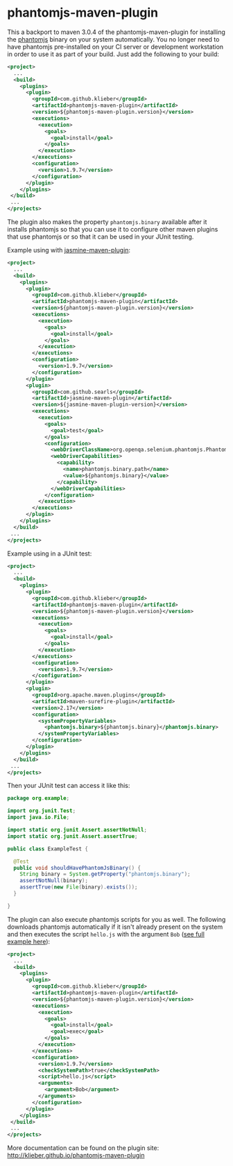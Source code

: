phantomjs-maven-plugin
======================

This a backport to maven 3.0.4 of the phantomjs-maven-plugin for installing the [phantomjs](http://phantomjs.org) binary on your system automatically. You no longer need to have phantomjs pre-installed on your CI server or development workstation in order to use it as part of your build.  Just add the following to your build:

```xml
<project>
  ...
  <build>
    <plugins>
      <plugin>
        <groupId>com.github.klieber</groupId>
        <artifactId>phantomjs-maven-plugin</artifactId>
        <version>${phantomjs-maven-plugin.version}</version>
        <executions>
          <execution>
            <goals>
              <goal>install</goal>
            </goals>
          </execution>
        </executions>
        <configuration>
          <version>1.9.7</version>
        </configuration>
      </plugin>
    </plugins>
 </build>
 ...
</projects>

```

The plugin also makes the property `phantomjs.binary` available after it installs phantomjs so that you can use it to configure other maven plugins that use phantomjs or so that it can be used in your JUnit testing.

Example using with [jasmine-maven-plugin](http://searls.github.io/jasmine-maven-plugin/phantomjs.html):

```xml
<project>
  ...
  <build>
    <plugins>
      <plugin>
        <groupId>com.github.klieber</groupId>
        <artifactId>phantomjs-maven-plugin</artifactId>
        <version>${phantomjs-maven-plugin.version}</version>
        <executions>
          <execution>
            <goals>
              <goal>install</goal>
            </goals>
          </execution>
        </executions>
        <configuration>
          <version>1.9.7</version>
        </configuration>
      </plugin>
      <plugin>
        <groupId>com.github.searls</groupId>
        <artifactId>jasmine-maven-plugin</artifactId>
        <version>${jasmine-maven-plugin-version}</version>
        <executions>
          <execution>
            <goals>
              <goal>test</goal>
            </goals>
            <configuration>
              <webDriverClassName>org.openqa.selenium.phantomjs.PhantomJSDriver</webDriverClassName>
              <webDriverCapabilities>
                <capability>
                  <name>phantomjs.binary.path</name>
                  <value>${phantomjs.binary}</value>
                </capability>
              </webDriverCapabilities>
            </configuration>
          </execution>
        </executions>
      </plugin>
    </plugins>
  </build>
 ...
</projects>
```

Example using in a JUnit test:

```xml
<project>
  ...
  <build>
    <plugins>
      <plugin>
        <groupId>com.github.klieber</groupId>
        <artifactId>phantomjs-maven-plugin</artifactId>
        <version>${phantomjs-maven-plugin.version}</version>
        <executions>
          <execution>
            <goals>
              <goal>install</goal>
            </goals>
          </execution>
        </executions>
        <configuration>
          <version>1.9.7</version>
        </configuration>
      </plugin>
      <plugin>
        <groupId>org.apache.maven.plugins</groupId>
        <artifactId>maven-surefire-plugin</artifactId>
        <version>2.17</version>
        <configuration>
          <systemPropertyVariables>
            <phantomjs.binary>${phantomjs.binary}</phantomjs.binary>
          </systemPropertyVariables>
        </configuration>
      </plugin>
    </plugins>
  </build>
 ...
</projects>
```
Then your JUnit test can access it like this:
```java
package org.example;

import org.junit.Test;
import java.io.File;

import static org.junit.Assert.assertNotNull;
import static org.junit.Assert.assertTrue;

public class ExampleTest {

  @Test
  public void shouldHavePhantomJsBinary() {
    String binary = System.getProperty("phantomjs.binary");
    assertNotNull(binary);
    assertTrue(new File(binary).exists());
  }

}
```

The plugin can also execute phantomjs scripts for you as well.  The following downloads phantomjs automatically if it isn't already present on the system and then executes the script `hello.js` with the argument `Bob` ([see full example here](https://github.com/klieber/phantomjs-maven-plugin/tree/master/phantomjs-maven-plugin/src/it/exec-with-args)):

```xml
<project>
  ...
  <build>
    <plugins>
      <plugin>
        <groupId>com.github.klieber</groupId>
        <artifactId>phantomjs-maven-plugin</artifactId>
        <version>${phantomjs-maven-plugin.version}</version>
        <executions>
          <execution>
            <goals>
              <goal>install</goal>
              <goal>exec</goal>
            </goals>
          </execution>
        </executions>
        <configuration>
          <version>1.9.7</version>
          <checkSystemPath>true</checkSystemPath>
          <script>hello.js</script>
          <arguments>
            <argument>Bob</argument>
          </arguments>
        </configuration>
      </plugin>
    </plugins>
 </build>
 ...
</projects>

```

More documentation can be found on the plugin site: http://klieber.github.io/phantomjs-maven-plugin


